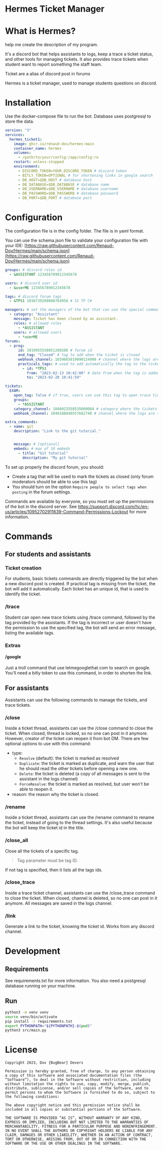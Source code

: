 # Hermes Ticket Manager

# What is Hermes?

help me create the description of my program.

It's a discord bot that helps assistants to logs, keep a trace a ticket status, and other tools for managing tickets. It
also provides trace tickets when student want to report something the staff team.

Ticket are a alias of discord post in forums

Hermes is a ticket manager, used to manage students questions on discord.

# Installation

Use the docker-compose file to run the bot.
Database uses postgresql to store the data.

```yaml
version: "3"
services:
  hermes_ticket1:
    image: ghcr.io/renaud-dov/hermes:main
    container_name: hermes
    volumes:
      - /path/to/your/config:/app/config:ro
    restart: unless-stopped
    environment:
      - DISCORD_TOKEN=YOUR_DISCORD_TOKEN # discord token
      - BITLY_TOKEN=OPTIONAL # for shortening links in google search
      - DB_HOST=$DB_HOST # database host
      - DB_DATABASE=$DB_DATABASE # database name
      - DB_USERNAME=$DB_USERNAME # database username
      - DB_PASSWORD=$DB_PASSWORD # database password
      - DB_PORT=$DB_PORT # database port
```

# Configuration

The configuration file is in the config folder.
The file is in yaml format.

You can use the schema.json file to validate your configuration file with your
IDE: [https://raw.githubusercontent.com/Renaud-Dov/Hermes/main/schema.json](https://raw.githubusercontent.com/Renaud-Dov/Hermes/main/schema.json)

```yaml
groups: # discord roles id
  - &ASSISTANT 123456789012345678

users: # discord user id
  - &userME 123456789012345678

tags: # discord forum tags
  - &TPS1 1038739269008764958 # S1 TP C#

managers: # set the managers of the bot that can use the special commands
  - category: "Assistant"
    message: Ticket has been closed by an assistant.
    roles: # allowed roles
      - *ASSISTANT
    users: # allowed users
      - *userME
forums:
  - prog:
      id: 1019955558851289208 # forum id
      end_tag: "Closed" # tag to add when the ticket is closed
      webhook_channel: 1039665019090124900 # channel where the logs are sent
      practicals_tags: # used to add automatically the tag to the ticket when missing
        - id: *TPS1
          from: "2023-02-13 10:42:00" # date from when the tag is added, must be in the format: "YYYY-MM-DD HH:MM:SS"
          to: "2023-02-20 10:41:59"

tickets:
  EXAM:
    open_tag: false # if true, users can use this tag to open trace tickets
    groups:
      - *ASSISTANT
    category_channel: 1040023558535000084 # category where the tickets are created
    webhook_channel: 1040188840557682740 # channel where the logs are sent

extra_commands:
  - name: git
    description: "Link to the git tutorial."


    message: # [optional]
    embeds: # max of 10 embeds
      - title: "Git tutorial"
        description: "My git tutorial"

```

To set up properly the discord forum, you should:

- Create a tag that will be used to mark the tickets as closed (only forum moderators should be able to use this tag)
- You should turn on the option `Require people to select tags when posting` in the forum settings.

Commands are available by everyone, so you must set up the permissions of the bot in the discord server.
See https://support.discord.com/hc/en-us/articles/10952702911639-Command-Permissions-Lockout for more information.

# Commands

## For students and assistants

### Ticket creation

For students, basic tickets commands are directly triggered by the bot when a new discord post is created.
If practical tag is missing from the ticket, the bot will add it automatically.
Each ticket has an unique id, that is used to identify the ticket.

### /trace

Student can open new trace tickets using /trace command, followed by the tag provided by the assistants.
If the tag is incorrect or user doesn't have the permission to use the specified tag, the bot will send an error
message, listing the available tags.

### Extras

#### /google

Just a troll command that use letmegooglethat.com to search on google.
You'll need a bitly token to use this command, in order to shorten the link.

## For assistants

Assistants can use the following commands to manage the tickets, and trace tickets.

### /close

Inside a ticket thread, assistants can use the /close command to close the ticket.
When closed, thread is locked, so no one can post in it anymore. However, creator of the ticket can reopen it from bot
DM.
There are few optional options to use with this command:

- type:
    - `Resolve` (default): the ticket is marked as resolved
    - `Duplicate`: the ticket is marked as duplicate, and warn the user that he should read the other tickets before
      opening a new one.
    - `Delete`: the ticket is deleted (a copy of all messages is sent to the assistant in the logs channel)
    - `ForceResolve`: the ticket is marked as resolved, but user won't be able to reopen it.
- reason: the reason why the ticket is closed.

### /rename

Inside a ticket thread, assistants can use the /rename command to rename the ticket, instead of going to the thread
settings.
It's also useful because the bot will keep the ticket id in the title.

### /close_all

Close all the tickets of a specific tag.
> Tag parameter must be tag ID.

If not tag is specified, then it lists all the tags ids.

### /close_trace

Inside a trace ticket channel, assistants can use the /close_trace command to close the ticket.
When closed, channel is deleted, so no one can post in it anymore.
All messages are saved in the logs channel.

### /link

Generate a link to the ticket, knowing the ticket id.
Works from any discord channel.

# Development

## Requirements

See requirements.txt for more information.
You also need a postgresql database running on your machine.

## Run

```bash
python3 -m venv venv
source venv/bin/activate
pip install -r requirements.txt
export PYTHONPATH="${PYTHONPATH}:$(pwd)"
python3 src/main.py
```

# License

```
Copyright 2023, Dov {BugBear} Devers

Permission is hereby granted, free of charge, to any person obtaining a copy of this software and associated documentation files (the “Software”), to deal in the Software without restriction, including without limitation the rights to use, copy, modify, merge, publish, distribute, sublicense, and/or sell copies of the Software, and to permit persons to whom the Software is furnished to do so, subject to the following conditions:

The above copyright notice and this permission notice shall be included in all copies or substantial portions of the Software.

THE SOFTWARE IS PROVIDED “AS IS”, WITHOUT WARRANTY OF ANY KIND, EXPRESS OR IMPLIED, INCLUDING BUT NOT LIMITED TO THE WARRANTIES OF MERCHANTABILITY, FITNESS FOR A PARTICULAR PURPOSE AND NONINFRINGEMENT. IN NO EVENT SHALL THE AUTHORS OR COPYRIGHT HOLDERS BE LIABLE FOR ANY CLAIM, DAMAGES OR OTHER LIABILITY, WHETHER IN AN ACTION OF CONTRACT, TORT OR OTHERWISE, ARISING FROM, OUT OF OR IN CONNECTION WITH THE SOFTWARE OR THE USE OR OTHER DEALINGS IN THE SOFTWARE.

```
